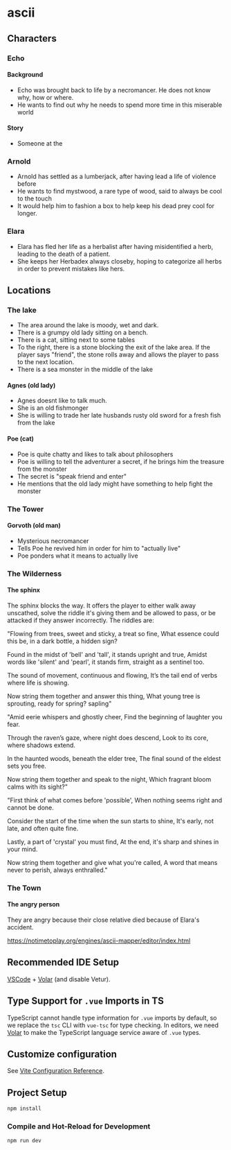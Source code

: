# ascii

## Characters

### Echo

#### Background
- Echo was brought back to life by a necromancer. He does not know why, how or where.
- He wants to find out why he needs to spend more time in this miserable world

#### Story
 - Someone at the 

### Arnold
- Arnold has settled as a lumberjack, after having lead a life of violence before
- He wants to find mystwood, a rare type of wood, said to always be cool to the touch
- It would help him to fashion a box to help keep his dead prey cool for longer.

### Elara
- Elara has fled her life as a herbalist after having misidentified a herb, leading to the death of a patient.
- She keeps her Herbadex always closeby, hoping to categorize all herbs in order to prevent mistakes like hers.


## Locations

### The lake
- The area around the lake is moody, wet and dark.
- There is a grumpy old lady sitting on a bench.
- There is a cat, sitting next to some tables
- To the right, there is a stone blocking the exit of the lake area. If the player says "friend", the stone rolls away and allows the player to pass to the next location.
- There is a sea monster in the middle of the lake

#### Agnes (old lady)
- Agnes doesnt like to talk much.
- She is an old fishmonger
- She is willing to trade her late husbands rusty old sword for a fresh fish from the lake

#### Poe (cat)
- Poe is quite chatty and likes to talk about philosophers
- Poe is willing to tell the adventurer a secret, if he brings him the treasure from the monster
- The secret is "speak friend and enter"
- He mentions that the old lady might have something to help fight the monster

### The Tower
#### Gorvoth (old man)
- Mysterious necromancer
- Tells Poe he revived him in order for him to "actually live"
- Poe ponders what it means to actually live


### The Wilderness
#### The sphinx
The sphinx blocks the way.
It offers the player to either walk away unscathed, solve the riddle it's giving them and be allowed to pass, or be attacked if they answer incorrectly.
The riddles are:

"Flowing from trees, sweet and sticky, a treat so fine,
What essence could this be, in a dark bottle, a hidden sign?

Found in the midst of 'bell' and 'tall', it stands upright and true,
Amidst words like 'silent' and 'pearl', it stands firm, straight as a sentinel too.

The sound of movement, continuous and flowing,
It’s the tail end of verbs where life is showing.

Now string them together and answer this thing,
What young tree is sprouting, ready for spring?
sapling"


"Amid eerie whispers and ghostly cheer,
Find the beginning of laughter you fear.

Through the raven’s gaze, where night does descend,
Look to its core, where shadows extend.

In the haunted woods, beneath the elder tree,
The final sound of the eldest sets you free.

Now string them together and speak to the night,
Which fragrant bloom calms with its sight?"


"First think of what comes before 'possible',
When nothing seems right and cannot be done.

Consider the start of the time when the sun starts to shine,
It's early, not late, and often quite fine.

Lastly, a part of 'crystal' you must find,
At the end, it's sharp and shines in your mind.

Now string them together and give what you're called,
A word that means never to perish, always enthralled."


### The Town
#### The angry person
They are angry because their close relative died because of Elara's accident.



https://notimetoplay.org/engines/ascii-mapper/editor/index.html

## Recommended IDE Setup

[VSCode](https://code.visualstudio.com/) + [Volar](https://marketplace.visualstudio.com/items?itemName=Vue.volar) (and disable Vetur).

## Type Support for `.vue` Imports in TS

TypeScript cannot handle type information for `.vue` imports by default, so we replace the `tsc` CLI with `vue-tsc` for type checking. In editors, we need [Volar](https://marketplace.visualstudio.com/items?itemName=Vue.volar) to make the TypeScript language service aware of `.vue` types.

## Customize configuration

See [Vite Configuration Reference](https://vitejs.dev/config/).

## Project Setup

```sh
npm install
```

### Compile and Hot-Reload for Development

```sh
npm run dev
```
